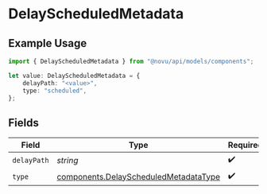 # DelayScheduledMetadata

## Example Usage

```typescript
import { DelayScheduledMetadata } from "@novu/api/models/components";

let value: DelayScheduledMetadata = {
    delayPath: "<value>",
    type: "scheduled",
};
```

## Fields

| Field                                                                                          | Type                                                                                           | Required                                                                                       | Description                                                                                    |
| ---------------------------------------------------------------------------------------------- | ---------------------------------------------------------------------------------------------- | ---------------------------------------------------------------------------------------------- | ---------------------------------------------------------------------------------------------- |
| `delayPath`                                                                                    | *string*                                                                                       | :heavy_check_mark:                                                                             | N/A                                                                                            |
| `type`                                                                                         | [components.DelayScheduledMetadataType](../../models/components/delayscheduledmetadatatype.md) | :heavy_check_mark:                                                                             | N/A                                                                                            |